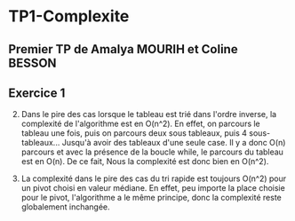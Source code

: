 # TP1-Complexite
## Premier TP de Amalya MOURIH et Coline BESSON

## Exercice 1

2. Dans le pire des cas lorsque le tableau est trié dans l'ordre inverse, la complexité de l'algorithme est en O(n^2). En effet, on parcours le tableau une fois, puis on parcours deux sous tableaux, puis 4 sous-tableaux... Jusqu'à avoir des tableaux d'une seule case. Il y a donc O(n) parcours et avec la présence de la boucle while, le parcours du tableau est en O(n). De ce fait, Nous la complexité est donc bien en O(n^2).

4. La complexité dans le pire des cas du tri rapide est toujours O(n^2) pour un pivot choisi en valeur médiane. En effet, peu importe la place choisie pour le pivot, l'algorithme a le même principe, donc la complexité reste globalement inchangée.
